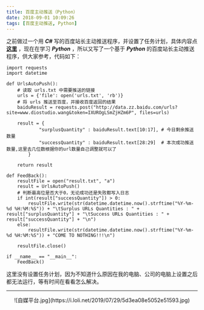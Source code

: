 ```yaml
---
title: 百度主动推送（Python）
date: 2018-09-01 10:09:26
tags: [百度主动推送, Python]
---
```

之前做过一个用 ***C#*** 写的百度站长主动推送程序，并设置了任务计划，具体内容点 **[这里](https://www.diostudio.wang/2014/05/26/Urls-Auto-Push-Service-by-CSharp/)** ，现在在学习 ***Python*** ，所以又写了一个基于 ***Python*** 的百度站长主动推送程序，供大家参考，代码如下：

	import requests
	import datetime
	
	def UrlsAutoPush():
	    # 读取 urls.txt 中需要推送的链接
	    urls = {'file': open('urls.txt', 'rb')}
	    # 将 urls 推送至百度，并接收百度返回的结果
	    baiduResult = requests.post("http://data.zz.baidu.com/urls?site=www.diostudio.wang&token=IXUROgLSmZjHZm6P", files=urls)
	
	    result = {
	            "surplusQuantity" : baiduResult.text[10:17], # 今日剩余推送数量
	            "successQuantity" : baiduResult.text[28:29]  # 本次成功推送数量,这里去几位数根据你的url数量自己调整就可以了
	        }
	
	    return result
	
	def FeedBack():
	    resultFile = open("result.txt", "a")
	    result = UrlsAutoPush()
	    # 判断最高位是否大于0，无论成功还是失败都写入日志
	    if int(result["successQuantity"]) > 0:
	        resultFile.write(str(datetime.datetime.now().strftime("%Y-%m-%d %H:%M:%S")) + "\tSurplus URLs Quantities : " + result["surplusQuantity"] + "\tSuccess URLs Quantities : " + result["successQuantity"] + "\n")
	    else:
	        resultFile.write(str(datetime.datetime.now().strftime("%Y-%m-%d %H:%M:%S")) + "COME TO NOTHING!!!\n")
	
	    resultFile.close()
	
	if __name__ == "__main__":
	    FeedBack()

这里没有设置任务计划，因为不知道什么原因在我的电脑、公司的电脑上设置之后都无法运行，等有时间在看看怎么解决。

----------

<div align="center">
    ![自媒平台.jpg](https://i.loli.net/2019/07/29/5d3ea08e5052e51593.jpg)
</div>

